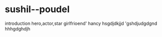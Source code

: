 # sushil--poudel
introduction
hero,actor,star
girlfrioend'
hancy hsgdjdkjjd
'gshdjudgdgnd
hhhgdghdjh
